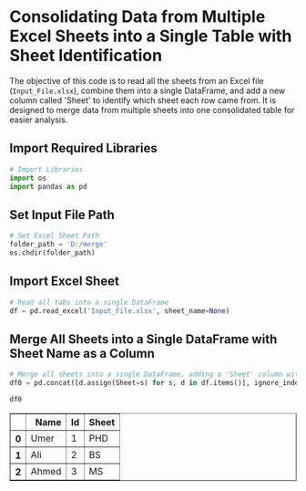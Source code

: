 # Consolidating Data from Multiple Excel Sheets into a Single Table with Sheet Identification

The objective of this code is to read all the sheets from an Excel file (`Input_File.xlsx`), combine them into a single DataFrame, and add a new column called 'Sheet' to identify which sheet each row came from. It is designed to merge data from multiple sheets into one consolidated table for easier analysis.

## Import Required Libraries


```python
# Import Libraries
import os
import pandas as pd
```

## Set Input File Path


```python
# Set Excel Sheet Path
folder_path = 'D:/merge'
os.chdir(folder_path)
```

## Import Excel Sheet


```python
# Read all tabs into a single DataFrame
df = pd.read_excel('Input_File.xlsx', sheet_name=None)
```

## Merge All Sheets into a Single DataFrame with Sheet Name as a Column


```python
# Merge all sheets into a single DataFrame, adding a 'Sheet' column with the sheet name
df0 = pd.concat([d.assign(Sheet=s) for s, d in df.items()], ignore_index=True)
```


```python
df0
```





<table border="1" class="dataframe">
  <thead>
    <tr style="text-align: right;">
      <th></th>
      <th>Name</th>
      <th>Id</th>
      <th>Sheet</th>
    </tr>
  </thead>
  <tbody>
    <tr>
      <th>0</th>
      <td>Umer</td>
      <td>1</td>
      <td>PHD</td>
    </tr>
    <tr>
      <th>1</th>
      <td>Ali</td>
      <td>2</td>
      <td>BS</td>
    </tr>
    <tr>
      <th>2</th>
      <td>Ahmed</td>
      <td>3</td>
      <td>MS</td>
    </tr>
  </tbody>
</table>
</div>


